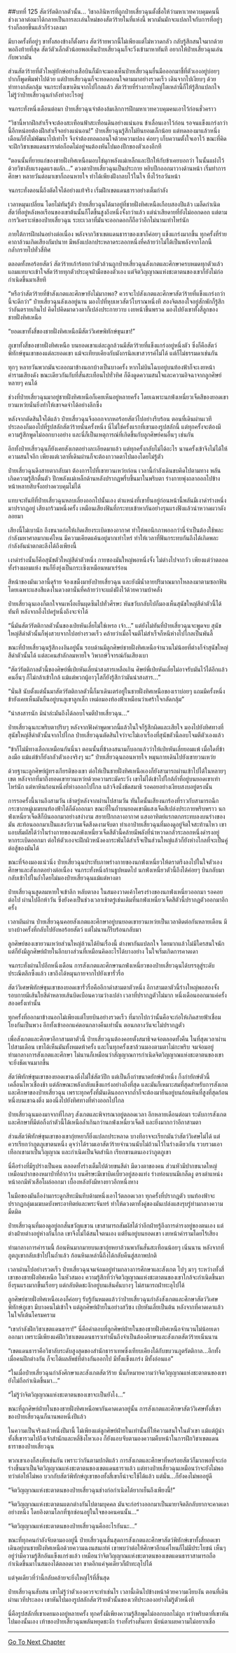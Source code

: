 ##บทที่ 125 สัตว์รัตติกาลตัวนั้น...
วิชาอภินิหารที่ถูกป๋ายเสี่ยวฉุนตั้งชื่อให้ว่ามหาเวทควบคุมคนนี้ ช่วงเวลาต่อมาได้กลายเป็นการละเล่นใหม่ของสัตว์ร้ายในที่แห่งนี้ พวกมันมักจะแปลกใจกับการที่อยู่ๆ ร่างก็ลอยขึ้นแล้วก็ร่วงลงมา

มีบางครั้งที่อยู่ๆ ขาทั้งสองข้างก็ตั้งตรง สัตว์ร้ายพวกนี้ไม่เพียงแต่ไม่หวาดกลัว กลับรู้สึกสนใจมากด้วย พอถึงท้ายที่สุด สัตว์ตัวเล็กตัวน้อยพอเห็นป๋ายเสี่ยวฉุนก็จะวิ่งเข้ามาหาทันที อยากให้ป๋ายเสี่ยวฉุนเล่นกับพวกมัน

ส่วนสัตว์ร้ายที่ตัวใหญ่ยักษ์อย่างเสือบินก็มักจะมองเห็นป๋ายเสี่ยวฉุนยื่นมือออกมาชี้ที่ตัวเองอยู่บ่อยๆ ปากก็พูดพึมพำไปด้วย แต่ป๋ายเสี่ยวฉุนก็จะทอดถอนใจตามมาอย่างรวดเร็ว เดินจากไปเงียบๆ ด้วยท่าทางกลัดกลุ้ม จนกระทั่งเขาเดินจากไปไกลแล้ว สัตว์ร้ายที่ร่างกายใหญ่โตเหล่านี้ก็ให้รู้สึกแปลกใจ ไม่รู้ว่าป๋ายเสี่ยวฉุนกำลังทำอะไรอยู่

จนกระทั่งหนึ่งเดือนต่อมา ป๋ายเสี่ยวฉุนจำต้องล้มเลิกการฝึกมหาเวทควบคุมคนเอาไว้ก่อนชั่วคราว

“วิชานี้หากฝึกสำเร็จจะต้องสะเทือนฟ้าสะเทือนดินอย่างแน่นอน ข้าเลื่อนเอาไว้ก่อน รอจนแข็งแกร่งกว่านี้อีกหน่อยต้องฝึกสำเร็จอย่างแน่นอน!” ป๋ายเสี่ยวฉุนรู้สึกไม่ยินยอมเล็กน้อย แต่ทดลองมาแล้วหนึ่งเดือนก็ยังไม่พัฒนาไปเท่าไร จึงจำต้องทอดถอนใจด้วยความปลง ค่อยๆ เก็บความตั้งใจเอาไว้ ขณะที่คิดจะฝึกวิชาเขตแดนธาราต่อก็อดไม่อยู่จนต้องหันไปมองปีกของตัวเองอีกที

“ตอนนั้นที่ยายแก่ของชายฝั่งทิศเหนือมอบไข่มุกพลังแม่เหล็กและปีกให้กับข้าเคยบอกว่า ในนั้นแฝงไว้ด้วยวิชาลับแรงดูดแรงผลัก...” ดวงตาป๋ายเสี่ยวฉุนเป็นประกาย หยิบปีกออกมาวางด้านหน้า เริ่มทำการศึกษา หลายวันต่อมาเขาก็ถอนหายใจ ทำได้เพียงฝังกลบไว้ในใจ ทิ้งไว้รอวันหน้า

จนกระทั่งตอนนี้ถึงตัดใจได้อย่างแท้จริง เริ่มฝึกเขตแดนธาราอย่างเต็มกำลัง

เวลาหมุนเปลี่ยน โดยไม่ทันรู้ตัว ป๋ายเสี่ยวฉุนได้มาอยู่ที่ชายฝั่งทิศเหนือเกือบสองปีแล้ว เมล็ดกำเนิดสัตว์ที่อยู่หลังหอเรือนของเขาต้นนั้นก็โตขึ้นสูงถึงหนึ่งจั้งกว่าแล้ว แต่น่าเสียดายที่ยังไม่ออกดอก แต่ตามการวิเคราะห์ของป๋ายเสี่ยวฉุน ระยะเวลาที่มันจะออกดอกก็ถือว่าอีกไม่นานเท่าไหร่นัก 

ภายใต้การฝึกฝนอย่างต่อเนื่อง พลังจากวิชาเขตแดนธาราของเขาก็ค่อยๆ แข็งแกร่งมากขึ้น ทุกครั้งที่ร่ายคาถาล้วนเกิดเสียงกัมปนาท มีพลังแปลกประหลาดระลอกหนึ่งที่คล้ายว่าไม่ได้เป็นพลังจากโลกนี้กล้ำกรายไปทั่วสี่ทิศ 

ตลอดทั้งหอร้อยสัตว์ สัตว์ร้ายเก้าร้อยกว่าตัวล้วนถูกป๋ายเสี่ยวฉุนสังเกตและศึกษาครบหมดทุกตัวแล้ว แถมแทบจะเข้าใจสัตว์ร้ายทุกตัวประดุจฝ่ามือของตัวเอง แต่จิตวิญญาณแห่งชะตาตนของเขาก็ยังไม่ก่อกำเนิดขึ้นมาเสียที

“หรือว่าสัตว์ร้ายที่ข้าสังเกตและศึกษายังไม่มากพอ? ควรจะไปสังเกตและศึกษาสัตว์ร้ายที่แข็งแกร่งกว่านี้จะดีกว่า” ป๋ายเสี่ยวฉุนลังเลอยู่นาน มองไปที่หุบเหวสัตว์โบราณหนึ่งที สองจิตสองใจอยู่สักพักก็รู้สึกว่าอันตรายเกินไป คิดไปคิดมาดวงตาก็เปล่งประกายวาบ เงยหน้าขึ้นพรวด มองไปยังเขาทั้งสี่ลูกของชายฝั่งทิศเหนือ

“ยอดเขาทั้งสี่ของชายฝั่งทิศเหนือมีสัตว์วิเศษพิทักษ์ขุนเขา!”

ภูเขาทั้งสี่ของชายฝั่งทิศเหนือ บนยอดเขาแต่ละลูกล้วนมีสัตว์ร้ายที่แข็งแกร่งอยู่หนึ่งตัว ซึ่งก็คือสัตว์พิทักษ์ขุนเขาของแต่ละยอดเขา แม้จะเทียบเคียงกับมังกรนิลเขาสวรรค์ไม่ได้ แต่ก็ไม่ธรรมดาเช่นกัน

ทุกๆ หลายวันพวกมันจะออกมาข้างนอกบ้างเป็นบางครั้ง หากไม่บินโฉบอยู่บนท้องฟ้าก็จะเงยหน้าคำรามเสียงดัง ขณะเดียวกันกับที่สั่นสะเทือนไปทั่วทิศ ก็ดึงดูดความสนใจและความอิจฉาจากลูกศิษย์หลายๆ คนได้

ช่วงที่ป๋ายเสี่ยวฉุนมาอยู่ชายฝั่งทิศเหนือก็เคยเห็นอยู่หลายครั้ง โดยเฉพาะนกฟ่งเหนี่ยวเจ็ดสีของยอดเขายวนเหว่ยนั่นยิ่งทำให้เขาจดจำได้อย่างลึกซึ้ง

หลังจากตัดสินใจได้แล้ว ป๋ายเสี่ยวฉุนจึงออกจากหอร้อยสัตว์ไปอย่างรีบร้อน ตอนที่เดินผ่านเวทีประลองก็มองไปที่รูปสลักสัตว์ร้ายนั่นครั้งหนึ่ง นี่ไม่ใช่ครั้งแรกที่เขามองรูปสลักนี้ แต่ทุกครั้งจะต้องมีความรู้สึกพูดไม่ออกบางอย่าง และนี่ก็เป็นเหตุการณ์ที่เกิดขึ้นกับลูกศิษย์คนอื่นๆ เช่นกัน

อีกทั้งป๋ายเสี่ยวฉุนก็ยังเคยสังเกตอย่างละเอียดมาแล้ว แต่ทุกครั้งกลับไม่ได้อะไร นานครั้งเข้าจึงไม่ได้ให้ความสนใจอีก เพียงแต่เวลาที่เดินผ่านก็จะต้องกวาดตาไปมองโดยไม่รู้ตัว

ป๋ายเสี่ยวฉุนดึงสายตากลับมา ต้องการไปที่เขายวนเหว่ยก่อน เวลานี้กำลังเดินขบคิดไปตามทาง พลันเกิดความรู้สึกตื่นตัว ปีกพลังแม่เหล็กด้านหลังปรากฏพรึ่บขึ้นมาในพริบตา ร่างกายพุ่งถลาออกไปข้างหน้าหลายสิบจั้งอย่างควบคุมไม่ได้

แทบจะทันทีที่ป๋ายเสี่ยวฉุนหลบเลี่ยงออกไปนั้นเอง ตำแหน่งที่เขายืนอยู่ก่อนหน้านี้พลันมีเงาดำร่างหนึ่งมาปรากฏอยู่ เสียงกร้วมหนึ่งครั้ง เหมือนเสียงฟันที่กระทบเข้าหากันอย่างรุนแรงฟังแล้วน่าหวาดผวาดังลอยมา 

เสียงนี้ไม่เบานัก ถึงขนาดก่อให้เกิดเสียงระเบิดของอากาศ ทำให้พอนึกภาพออกว่านี่จำเป็นต้องใช้พละกำลังมหาศาลมากแค่ไหน มีความเคียดแค้นอยู่มากเท่าไหร่ ทำให้เวลาที่ฟันกระทบกันถึงได้เกิดพละกำลังอันน่าตกตะลึงได้ถึงเพียงนี้

เงาดำร่างนั้นก็คือสุนัขตัวใหญ่สีดำตัวหนึ่ง กายของมันใหญ่พอหนึ่งจั้ง ไม่ต่างไปจากวัว เพียงแต่ว่าตลอดทั้งร่างผอมแห้ง ขนก็ยิ่งยุ่งเป็นกระเซิงเหมือนหมาเร่ร่อน

สีหน้าของมันเวลานี้ดุร้าย จ้องเขม็งมายังป๋ายเสี่ยวฉุน และยังมีน้ำลายปริมาณมากไหลลงมาตามซอกฟัน โดยเฉพาะแสงสีแดงในดวงตานั่นที่คล้ายว่าจะแฝงฝังไว้ด้วยความบ้าคลั่ง

ป๋ายเสี่ยวฉุนเองก็ตกใจจนเหงื่อเย็นผุดซึมไปทั่วศีรษะ หันขวับกลับไปก็มองเห็นสุนัขใหญ่สีดำตัวนี้ได้ทันที หลังจากอึ้งไปครู่หนึ่งถึงจะจำได้

“นี่มันสัตว์รัตติกาลตัวนั้นของเป่ยหันเลี่ยไม่ใช่เหรอ เจ้า...” แต่ยังไม่ทันที่ป๋ายเสี่ยวฉุนจะพูดจบ สุนัขใหญ่สีดำตัวนั้นก็พุ่งสวบจากไปอย่างรวดเร็ว คล้ายว่าเมื่อโจมตีไม่สำเร็จก็หนีห่างไปไกลเป็นพันลี้

ขณะที่ป๋ายเสี่ยวฉุนรู้สึกงงงันอยู่นั้น รอบด้านมีลูกศิษย์ชายฝั่งทิศเหนือจำนวนไม่น้อยที่ต่างก็จำสุนัขใหญ่สีดำตัวนั้นได้ แต่ละคนสำลักลมหายใจ วิพากษ์วิจารณ์กันเสียงเบา

“สัตว์รัตติกาลตัวนี้ของศิษย์พี่เป่ยหันเลี่ยน่าสงสารเหลือเกิน ศิษย์พี่เป่ยหันเลี่ยไม่อาจรับมันไว้ได้อีกแล้ว คนอื่นๆ ก็ไม่กล้าเข้าใกล้ แม้แต่พวกผู้อาวุโสก็ยังรู้สึกว่ามันน่าสงสาร...”

“นั่นสิ นับตั้งแต่นั้นมาสัตว์รัตติกาลตัวนี้ก็มาเดินเตร่อยู่ในชายฝั่งทิศเหนือของเราบ่อยๆ แถมมีครั้งหนึ่งข้ายังเคยเห็นมันยืนอยู่บนภูเขาลูกเล็ก เหม่อมองท้องฟ้าเหมือนว่าเศร้าใจกลัดกลุ้ม”

“น่าสงสารนัก มิน่าล่ะมันถึงได้ลอบโจมตีป๋ายเสี่ยวฉุน...”

ป๋ายเสี่ยวฉุนกะพริบตาปริบๆ หลังจากฟังคำพูดพวกนี้แล้วในใจก็รู้สึกผิดและเสียใจ มองไปยังทิศทางที่สุนัขใหญ่สีดำตัวนั้นจากไปไกล ป๋ายเสี่ยวฉุนตัดสินใจว่าจะไม่เอาเรื่องที่สุนัขตัวนี้ลอบโจมตีตัวเองแล้ว

“ข้าก็ไม่มีทางเลือกเหมือนกันนี่นา ตอนนั้นที่ข้าลงสนามก็บอกแล้วว่าให้เป่ยหันเลี่ยยอมแพ้ เมื่อใดที่ข้าลงมือ แม้แต่ข้าก็ยังกลัวตัวเองจริงๆ นะ” ป๋ายเสี่ยวฉุนถอนหายใจ หมุนกายเดินไปยังเขายวนเหว่ย 

ด้วยฐานะลูกศิษย์ผู้ทรงเกียรติของเขา ต่อให้เป็นชายฝั่งทิศเหนือเองก็ยังสามารถผ่านเข้าไปได้ในหลายๆ เขต หลังจากที่มาถึงยอดเขายวนเหว่ยด้วยความระมัดระวัง เขาไม่ได้เข้าไปใกล้ถ้ำที่อยู่บนยอดเขาเท่าไหร่นัก แต่หาหินก้อนหนึ่งที่ห่างออกไปไกล แล้วจึงนั่งขัดสมาธิ รอคอยอย่างเงียบสงบอยู่ตรงนั้น

การรอครั้งนี้นานถึงสามวัน เช้าตรู่หลังจากผ่านไปสามวัน ทันใดนั้นเสียงนกร้องที่ราวกับสามารถฉีกกระชากหมู่เมฆบนท้องฟ้าได้ก็ดังออกมา ขณะที่ในถ้ำบนยอดเขามีแสงเจ็ดสีเปล่งประกายพริบพราว นกฟ่งเหนี่ยวเจ็ดสีก็บินออกมาอย่างสง่างาม สยายปีกกลางอากาศ แสงอาทิตย์แรกตกกระทบลงบนร่างของมัน สะท้อนออกมาเป็นแสงวับวามเจ็ดสีงดงามจับตา ทำเอาป๋ายเสี่ยวฉุนที่มองดูอยู่จิตใจสะท้านไหว เขาแอบสัมผัสได้ว่าในร่างกายของนกฟ่งเหนี่ยวเจ็ดสีตัวนี้คล้ายมีพลังที่น่าหวาดกลัวระลอกหนึ่งดำรงอยู่ หากระเบิดออกมา ต่อให้ตัวเองจะฝึกผิวหนังคงกระพันได้สำเร็จเป็นส่วนใหญ่แล้วก็ยังห่างไกลที่จะเป็นคู่ต่อสู้ของมันได้

ขณะที่จ้องมองแน่วนิ่ง ป๋ายเสี่ยวฉุนประทับภาพร่างกายของนกฟ่งเหนี่ยวให้ตราตรึงลงไปในใจตัวเอง ศึกษาและสังเกตอย่างต่อเนื่อง จนกระทั่งหนึ่งก้านธูปหมดไป นกฟ่งเหนี่ยวตัวนี้ถึงได้ค่อยๆ บินกลับมา กลับเข้าไปในถ้ำโดยไม่มองป๋ายเสี่ยวฉุนแม้แต่หางตา 

ป๋ายเสี่ยวฉุนสูดลมหายใจเข้าลึก หลับตาลง ในสมองวาดเค้าโครงร่างของนกฟ่งเหนี่ยวออกมา รอคอยต่อไป ผ่านไปอีกห้าวัน ซึ่งยังคงเป็นช่วงเวลาเช้าตรู่เช่นเดิมที่นกฟ่งเหนี่ยวเจ็ดสีตัวนี้ปรากฏตัวออกมาอีกครั้ง

เวลาผันผ่าน ป๋ายเสี่ยวฉุนคอยสังเกตและศึกษาอยู่บนยอดเขายวนเหว่ยเป็นเวลาติดต่อกันหลายเดือน มีบางบ้างครั้งที่กลับไปยังหอร้อยสัตว์ แต่ไม่นานก็รีบร้อนกลับมา 

ลูกศิษย์ของเขายวนเหว่ยส่วนใหญ่ล้วนได้ยินเรื่องนี้ ต่างพากันแปลกใจ โดยมากแล้วไม่มีใครสนใจนัก แต่ก็ยังมีลูกศิษย์ฝ่ายในอีกบางส่วนที่เหมือนคิดอะไรได้บางอย่าง ในใจเริ่มเกิดการคาดเดา

จนกระทั่งผ่านไปอีกหนึ่งเดือน การสังเกตและศึกษานกฟ่งเหนี่ยวของป๋ายเสี่ยวฉุนได้บรรลุสู่ระดับประณีตลึกซึ้งแล้ว เขาถึงได้หมุนกายจากไปยังเขารั่วรื่อ

สัตว์วิเศษพิทักษ์ขุนเขาของยอดเขารั่วรื่อคืออีกาดำสามตาตัวหนึ่ง อีกาสามตาตัวนี้ร่างใหญ่พอสองจั้ง รอบกายมีเส้นใยสีดำหลายเส้นบิดเบือนความว่างเปล่า เวลาที่ปรากฏตัวไม่มาก หนึ่งเดือนออกมาแค่ครั้งสองครั้งเท่านั้น

ทุกครั้งที่ออกมาข้างนอกไม่เพียงแต่โบยบินอย่างรวดเร็ว ที่มากไปกว่านั้นคือจะก่อให้เกิดสายฟ้าเชื่อมโยงกันเป็นพวง อีกทั้งเข้าออกแค่ตอนกลางคืนเท่านั้น ตอนกลางวันจะไม่ปรากฏตัว

เพื่อสังเกตและศึกษาอีกาสามตาตัวนี้ ป๋ายเสี่ยวฉุนต้องคอยตั้งสมาธิจดจ่อตลอดทั้งคืน ในที่สุดเวลาผ่านไปสามเดือน เขาได้เห็นมันทั้งหมดห้าครั้ง และในทุกครั้งเขาล้วนมองตามตาไม่กะพริบ จมจ่อมอยู่ท่ามกลางการสังเกตและศึกษา ไม่นานก็เหมือนว่าสัญญาณการกำเนิดจิตวิญญาณแห่งชะตาตนของเขาจะยิ่งชัดเจนมากขึ้น

สัตว์พิทักษ์ขุนเขาของยอดเขาฉงติ่งไม่ใช่สัตว์ปีก แต่เป็นกิ้งก่าขนาดยักษ์ตัวหนึ่ง กิ้งก่ายักษ์ตัวนี้เคลื่อนไหวเชื่องช้า แต่ลักษณะพลังกลับแข็งแกร่งอย่างถึงที่สุด และมันก็เหมาะสมที่สุดสำหรับการสังเกตและศึกษาของป๋ายเสี่ยวฉุน เพราะทุกครั้งที่มันเดินออกจากถ้ำก็จะต้องมายืนอยู่บนก้อนหินที่สูงที่สุดก้อนหนึ่งบนเขาฉงติ่ง มองนิ่งไปยังทิศทางที่ห่างออกไปไกล 

ป๋ายเสี่ยวฉุนมองมาจากที่ไกลๆ สังเกตและพิจารณาอยู่ตลอดเวลา อีกหลายเดือนต่อมา ระดับการสังเกตและศึกษาที่มีต่อกิ้งก่าตัวนี้ได้เหนือล้ำเกินกว่านกฟ่งเหนี่ยวเจ็ดสี และยิ่งมากกว่าอีกาสามตา

ส่วนสัตว์พิทักษ์ขุนเขาของเขากุ่ยหยาก็ยิ่งแปลกประหลาด บางทีอาจจะเรียกมันว่าสัตว์วิเศษไม่ได้ แต่ควรเรียกว่าภูตภูเขาตนหนึ่ง ดุจว่าได้รวมเอาสัตว์ร้ายจำนวนนับไม่ถ้วนไว้ในร่างเดียวกัน รวบรวมเอาเทือกเขามาเป็นวิญญาณ และกำเนิดเป็นจิตสำนึก เรียกขานตนเองว่าภูตภูเขา

นี่คือร่างที่มีรูปร่างเป็นคน ตลอดทั้งร่างเต็มไปด้วยขนสีดำ มีดวงตาของคน ส่วนหัวมีปากขนาดใหญ่เหมือนปากของหมาป่าที่อ้ากว้าง บนศีรษะมีเขาบิดเบี้ยวอยู่สองแท่ง ร่างท่อนบนมีเกล็ดงู ตรงตำแหน่งหน้าอกมีหัวเสือโผล่ออกมา เบื้องหลังยังมีหางยาวอีกหนึ่งหาง 

ในมือของมันถือง่ามกระดูกสีทะมึนทึบด้ามหนึ่งเอาไว้ตลอดเวลา ทุกครั้งที่ปรากฏตัว บนท้องฟ้าจะปรากฏกลุ่มเมฆบดบังพระอาทิตย์และพระจันทร์ ทำให้ดวงตาทั้งคู่ของมันเปล่งแสงรุบรู่ท่ามกลางความมืดมิด 

ป๋ายเสี่ยวฉุนที่มองดูอยู่อกสั่นขวัญแขวน เขาสามารถสัมผัสได้ว่าอีกฝ่ายรู้ถึงการดำรงอยู่ของตนเอง แต่ต่างฝ่ายต่างอยู่ห่างกันไกล เขาจึงไม่ได้สนใจตนเอง แต่ยืนอยู่บนยอดเขา เงยหน้าคำรามโดยไร้เสียง

ท่ามกลางการคำรามนี้ ก้อนหินมากมายบนเขากุ่ยหยาล้วนพากันสั่นสะเทือนน้อยๆ เนิ่นนาน หลังจากที่ภูตภูเขากลับเข้าไปในถ้ำแล้ว ก้อนหินเหล่านี้ถึงได้กลับคืนสู่สภาพปกติ

เวลาผ่านไปอย่างรวดเร็ว ป๋ายเสี่ยวฉุนจมจ่อมอยู่ท่ามกลางการศึกษาและสังเกต ไปๆ มาๆ ระหว่างทั้งสี่เขาของชายฝั่งทิศเหนือ ในหัวสมอง ความรู้สึกที่ว่าจิตวิญญาณแห่งชะตาตนของเขาใกล้จะกำเนิดขึ้นมายิ่งรุนแรงมากขึ้นเรื่อยๆ แต่กลับติดชะงักอยู่บนเส้นคั่นบางๆ ไม่สามารถฝ่าทะลุไปได้ 

ลูกศิษย์ชายฝั่งทิศเหนือเองก็ค่อยๆ รับรู้กันหมดแล้วว่าป๋ายเสี่ยวฉุนกำลังสังเกตและศึกษาสัตว์วิเศษพิทักษ์ภูเขา มีบางคนไม่เข้าใจ แต่ลูกศิษย์ฝ่ายในอย่างสวีซง เป่ยหันเลี่ยเป็นต้น หลังจากที่คาดเดาแล้ว ในใจก็เต้นโครมคราม

“เขากำลังฝึกวิชาเขตแดนธารา!” นี่คือคำตอบที่ลูกศิษย์ฝ่ายในของชายฝั่งทิศเหนือจำนวนไม่น้อยเดาออกมา เพราะมีเพียงแค่ฝึกวิชาเขตแดนธาราเท่านั้นถึงจำเป็นต้องศึกษาและสังเกตสัตว์ร้ายเนิ่นนาน

“เขตแดนธาราคือวิชาลับระดับสูงสุดของสำนักธาราเทพซึ่งเทียบเคียงได้กับขบวนภูตรัตติกาล...อีกทั้งเมื่อคนฝึกต่างกัน ก็จะได้ผลลัพธ์ที่ต่างกันออกไป มีทั้งแข็งแกร่ง มีทั้งอ่อนแอ”

“ในเมื่อป๋ายเสี่ยวฉุนกำลังศึกษาและสังเกตสัตว์ร้าย นั่นก็หมายความว่าจิตวิญญาณแห่งชะตาตนของเขายังไม่ถือกำเนิดขึ้นมา...”

“ไม่รู้ว่าจิตวิญญาณแห่งชะตาตนของเขาจะเป็นยังไง...”

ขณะที่ลูกศิษย์ฝ่ายในของชายฝั่งทิศเหนือพากันคาดเดาอยู่นั้น การสังเกตและศึกษาสัตว์วิเศษทั้งสี่เขาของป๋ายเสี่ยวฉุนก็นานพอหนึ่งปีแล้ว

ในความเป็นจริงแล้วหนึ่งปีมานี้ ไม่เพียงแต่ลูกศิษย์ฝ่ายในเท่านั้นที่ให้ความสนใจในตัวเขา แม้แต่ผู้นำทั้งสี่เขารวมไปถึงเจ้าสำนักและหลี่ชิงโหวเอง ก็ยังแอบจับตามองความคืบหน้าในการฝึกวิชาเขตแดนธาราของป๋ายเสี่ยวฉุน

พวกเขาเองก็สงสัยเช่นกัน เพราะว่ากันตามปกติแล้ว การสังเกตและศึกษาที่หอร้อยสัตว์ก็มากพอที่จะก่อร่างขึ้นมาเป็นจิตวิญญาณแห่งชะตาตนของเขตแดนธาราแล้ว แต่ทางป๋ายเสี่ยวฉุนเหมือนว่าจะยังไม่พอ ทว่าต่อให้ไม่พอ บวกกับสัตว์พิทักษ์ภูเขาของทั้งสี่เขาก็น่าจะใช้ได้แล้ว แต่นั่น...ก็ยังคงไม่พออยู่ดี

“จิตวิญญาณแห่งชะตาตนของป๋ายเสี่ยวฉุนช่างก่อกำเนิดได้ยากเย็นถึงเพียงนี้!” 

 “จิตวิญญาณแห่งชะตาตนแตกต่างกันไปตามบุคคล มันจะก่อร่างออกมาเป็นมายาจิตลึกลับยากจะคาดเดาอย่างหนึ่ง โดยอิงตามโลกที่ซุกซ่อนอยู่ในใจของคนคนนั้น...”

“จิตวิญญาณแห่งชะตาตนของป๋ายเสี่ยวฉุนคืออะไรกันนะ...”

ขณะที่ทุกคนกำลังจับตามองอยู่นี้ ป๋ายเสี่ยวฉุนสิ้นสุดการสังเกตและศึกษาสัตว์พิทักษ์เขาทั้งสี่ยอดเขา เดินอยู่บนชายฝั่งทิศเหนือด้วยความฉงนสนเท่ห์ เขาพบว่าต่อให้ศึกษาอีกแค่ไหนก็ไม่มีประโยชน์ เห็นๆ อยู่ว่ามีความรู้สึกอันแข็งแกร่งแล้ว เหมือนว่าจิตวิญญาณแห่งชะตาตนของเขตแดนธาราสามารถถือกำเนิดขึ้นมาในสมองได้ตลอดเวลา ขาดอีกแค่จุดเดียวก็ฝ่าทะลุไปได้

แต่จุดเดียวที่ว่านี้กลับคล้ายจะยิ่งใหญ่ไร้ที่สิ้นสุด

ป๋ายเสี่ยวฉุนสับสน เขาไม่รู้ว่าตัวเองควรจะทำเช่นไร เวลานี้เดินไปข้างหน้าด้วยความเงียบงัน ตอนที่เดินผ่านเวทีประลอง เขาหันไปมองรูปสลักสัตว์ร้ายตัวนั้นของเวทีประลองอย่างไม่รู้ตัวหนึ่งที

นี่คือรูปสลักที่เขาเคยมองอยู่หลายครั้ง ทุกครั้งมีเพียงความรู้สึกพูดไม่ออกบอกไม่ถูก ทว่าพริบตาที่เขาหันไปมองนั้นเอง เท้าของป๋ายเสี่ยวฉุนพลันหยุดชะงัก ร่างทั้งร่างสั่นเทา นัยน์ตาเผยความไม่อยากเชื่อ 

----------   


[Go To Next Chapter]( ./126.md)